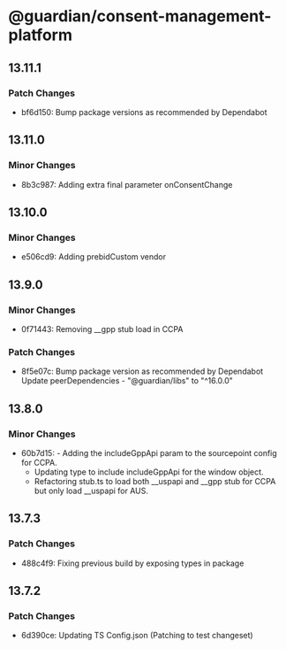 # @guardian/consent-management-platform

## 13.11.1

### Patch Changes

- bf6d150: Bump package versions as recommended by Dependabot

## 13.11.0

### Minor Changes

- 8b3c987: Adding extra final parameter onConsentChange

## 13.10.0

### Minor Changes

- e506cd9: Adding prebidCustom vendor

## 13.9.0

### Minor Changes

- 0f71443: Removing \_\_gpp stub load in CCPA

### Patch Changes

- 8f5e07c: Bump package version as recommended by Dependabot
  Update peerDependencies - "@guardian/libs" to "^16.0.0"

## 13.8.0

### Minor Changes

- 60b7d15: - Adding the includeGppApi param to the sourcepoint config for CCPA.
  - Updating type to include includeGppApi for the window object.
  - Refactoring stub.ts to load both \_\_uspapi and \_\_gpp stub for CCPA but only load \_\_uspapi for AUS.

## 13.7.3

### Patch Changes

- 488c4f9: Fixing previous build by exposing types in package

## 13.7.2

### Patch Changes

- 6d390ce: Updating TS Config.json (Patching to test changeset)
